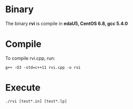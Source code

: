 # Binary

The binary **rvi** is compile in **edaU5, CentOS 6.8, gcc 5.4.0**

# Compile

To compile rvi.cpp, run:
```
g++ -O3 -std=c++11 rvi.cpp -o rvi
```

# Execute
```
./rvi [test*.in] [test*.lp]
```

